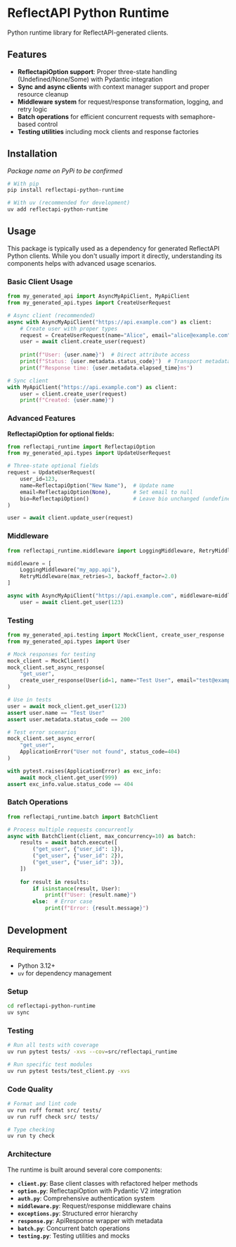 # ReflectAPI Python Runtime

Python runtime library for ReflectAPI-generated clients.

## Features

- **ReflectapiOption support**: Proper three-state handling (Undefined/None/Some) with Pydantic integration
- **Sync and async clients** with context manager support and proper resource cleanup
- **Middleware system** for request/response transformation, logging, and retry logic
- **Batch operations** for efficient concurrent requests with semaphore-based control
- **Testing utilities** including mock clients and response factories

## Installation

_Package name on PyPi to be confirmed_

```bash
# With pip
pip install reflectapi-python-runtime

# With uv (recommended for development)
uv add reflectapi-python-runtime
```


## Usage

This package is typically used as a dependency for generated ReflectAPI Python clients. While you don't usually import 
it directly, understanding its components helps with advanced usage scenarios.

### Basic Client Usage

```python
from my_generated_api import AsyncMyApiClient, MyApiClient
from my_generated_api.types import CreateUserRequest

# Async client (recommended)
async with AsyncMyApiClient("https://api.example.com") as client:
    # Create user with proper types
    request = CreateUserRequest(name="Alice", email="alice@example.com")
    user = await client.create_user(request)
    
    print(f"User: {user.name}")  # Direct attribute access
    print(f"Status: {user.metadata.status_code}")  # Transport metadata
    print(f"Response time: {user.metadata.elapsed_time}ms")

# Sync client
with MyApiClient("https://api.example.com") as client:
    user = client.create_user(request)
    print(f"Created: {user.name}")
```

### Advanced Features

**ReflectapiOption for optional fields:**
```python
from reflectapi_runtime import ReflectapiOption
from my_generated_api.types import UpdateUserRequest

# Three-state optional fields
request = UpdateUserRequest(
    user_id=123,
    name=ReflectapiOption("New Name"),  # Update name
    email=ReflectapiOption(None),       # Set email to null
    bio=ReflectapiOption()              # Leave bio unchanged (undefined)
)

user = await client.update_user(request)
```


### Middleware

```python
from reflectapi_runtime.middleware import LoggingMiddleware, RetryMiddleware

middleware = [
    LoggingMiddleware("my_app.api"),
    RetryMiddleware(max_retries=3, backoff_factor=2.0)
]

async with AsyncMyApiClient("https://api.example.com", middleware=middleware) as client:
    user = await client.get_user(123)
```

### Testing

```python
from my_generated_api.testing import MockClient, create_user_response
from my_generated_api.types import User

# Mock responses for testing
mock_client = MockClient()
mock_client.set_async_response(
    "get_user", 
    create_user_response(User(id=1, name="Test User", email="test@example.com"))
)

# Use in tests
user = await mock_client.get_user(123)
assert user.name == "Test User"
assert user.metadata.status_code == 200

# Test error scenarios
mock_client.set_async_error(
    "get_user",
    ApplicationError("User not found", status_code=404)
)

with pytest.raises(ApplicationError) as exc_info:
    await mock_client.get_user(999)
assert exc_info.value.status_code == 404
```

### Batch Operations

```python
from reflectapi_runtime.batch import BatchClient

# Process multiple requests concurrently
async with BatchClient(client, max_concurrency=10) as batch:
    results = await batch.execute([
        ("get_user", {"user_id": 1}),
        ("get_user", {"user_id": 2}),
        ("get_user", {"user_id": 3}),
    ])
    
    for result in results:
        if isinstance(result, User):
            print(f"User: {result.name}")
        else:  # Error case
            print(f"Error: {result.message}")
```

## Development

### Requirements

- Python 3.12+
- `uv` for dependency management

### Setup

```bash
cd reflectapi-python-runtime
uv sync
```

### Testing

```bash
# Run all tests with coverage
uv run pytest tests/ -xvs --cov=src/reflectapi_runtime

# Run specific test modules
uv run pytest tests/test_client.py -xvs
```

### Code Quality

```bash
# Format and lint code
uv run ruff format src/ tests/
uv run ruff check src/ tests/

# Type checking
uv run ty check
```

### Architecture

The runtime is built around several core components:

- **`client.py`**: Base client classes with refactored helper methods
- **`option.py`**: ReflectapiOption with Pydantic V2 integration
- **`auth.py`**: Comprehensive authentication system
- **`middleware.py`**: Request/response middleware chains
- **`exceptions.py`**: Structured error hierarchy
- **`response.py`**: ApiResponse wrapper with metadata
- **`batch.py`**: Concurrent batch operations
- **`testing.py`**: Testing utilities and mocks
